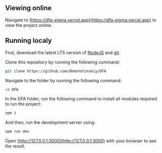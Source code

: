 ## Viewing online

Navigate to [https://dfa-sigma.vercel.app](https://dfa-sigma.vercel.app) to view the project online.

## Running localy

First, download the latest LTS version of [NodeJS](https://nodejs.org) and [git](https://git-scm.com).

Clone this repository by running the following command:

```bash
git clone https://github.com/dkmshotinskiy/DFA
```

Navigate to the folder by running the following command:

```bash
cd DFA
```

In the DFA folder, run the following command to install all modules required to run the project:

```bash
npm i
```

And then, run the development server using:

```bash
npm run dev
```

Open [http://127.0.0.1:3000](http://127.0.0.1:3000) with your browser to see the result.